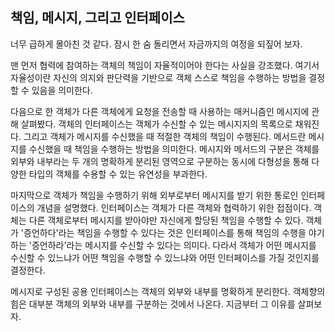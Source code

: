## 책임, 메시지, 그리고 인터페이스
너무 급하게 몰아친 것 같다. 잠시 한 숨 돌리면서 자금까지의 여정을 되짚어 보자.

맨 먼저 협력에 참여하는 객체의 책임이 자율적이어야 한다는 사실을 강조했다. 여기서 자율성이란 자신의 의지와 판단력을 기반으로 객체 스스로 책임을 수행하는 방법을 결정할 수 있음을 의미한다.

다음으로 한 객체가 다른 객체에게 요청을 전송할 때 사용하는 매커니즘인 메시지에 관해 살펴봤다. 객체의 인터페이스는 객체가 수신할 수 있는 메시지지의 목록으로 채워진다. 그리고 객체가 메시지를 수신했을 때 적절한 객체의 책임이 수행된다. 메서드란 메시지를 수신했을 때 책임을 수행하는 방법을 의미한다. 메시지와 메서드의 구분은 객체를 외부와 내부라는 두 개의 명확하게 분리된 영역으로 구분하는 동시에 다형성을 통해 다양한 타입의 객체를 수용할 수 있는 유연성을 부과한다.

마지막으로 객체가 책임을 수행하기 위해 외부로부터 메시지를 받기 위한 통로인 인터페이스의 개념을 설명했다. 인터페이스는 객체가 다른 객체와 협력하기 위한 접점이다. 객체는 다른 객체로부터 메시지를 받아야만 자신에게 할당된 책임을 수행할 수 있다. 객체가 '증언하다'라는 책임을 수행할 수 있다는 것은 인터페이스를 통해 책임의 수행을 야기하는 '증언하라'라는 메시지를 수신할 수 있다는 의미다. 다라서 객체가 어떤 메시지를 수신할 수 있느냐가 어떤 책임을 수행할 수 있느냐와 어떤 인터페이스를 가질 것인지를 결정한다.

메시지로 구성된 공용 인터페이스는 객체의 외부와 내부를 명확하게 분리한다. 객체향의 힘은 대부분 객체의 외부와 내부를 구분하는 것에서 나온다. 지금부터 그 이유를 살펴보자.